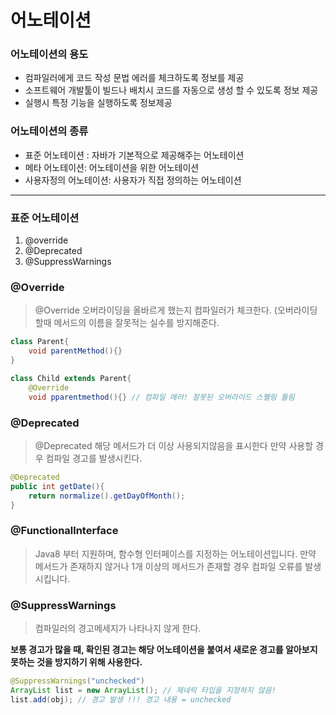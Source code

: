 # 어노테이션

### 어노테이션의 용도

- 컴파일러에게 코드 작성 문법 에러를 체크하도록 정보를 제공
- 소프트웨어 개발툴이 빌드나 배치시 코드를 자동으로 생성 할 수 있도록 정보 제공
- 실행시 특정 기능을 실행하도록 정보제공

### 어노테이션의 종류

- 표준 어노테이션 : 자바가 기본적으로 제공해주는 어노테이션
- 메타 어노테이션: 어노테이션을 위한 어노테이션
- 사용자정의 어노테이션: 사용자가 직접 정의하는 어노테이션

---

### 표준 어노테이션

1. @override
2. @Deprecated
3. @SuppressWarnings

### @Override

> @Override
오버라이딩을 올바르게 했는지 컴파일러가 체크한다.
(오버라이딩 할때 메서드의 이름을 잘못적는 실수를 방지해준다.
> 

```java
class Parent{
	void parentMethod(){}
}

class Child extends Parent{
	@Override
    void pparentmethod(){} // 컴파일 에러! 잘못된 오버라이드 스펠링 틀림
```

### @Deprecated

> @Deprecated
해당 메서드가 더 이상 사용되지않음을 표시한다
만약 사용할 경우 컴파일 경고를 발생시킨다.
> 

```java
@Deprecated
public int getDate(){
	return normalize().getDayOfMonth();
}
```

### @Functionallnterface

> Java8 부터 지원하며, 함수형 인터페이스를 지정하는 어노테이션입니다.
만약 메서드가 존재하지 않거나 1개 이상의 메서드가 존재할 경우 컴파일 오류를 발생시킵니다.
> 

### @SuppressWarnings

> 컴파일러의 경고메세지가 나타나지 않게 한다.
> 

**보통 경고가 많을 때, 확인된 경고는 해당 어노테이션을 붙여서 새로운 경고를 알아보지 못하는 것을 방지하기 위해 사용한다.**

```java
@SuppressWarnings("unchecked")
ArrayList list = new ArrayList(); // 제네릭 타입을 지정하지 않음!
list.add(obj); // 경고 발생 !!! 경고 내용 = unchecked
```

